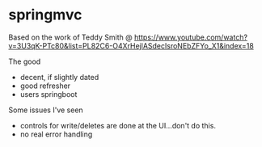 # springmvc

Based on the work of Teddy Smith @ https://www.youtube.com/watch?v=3U3qK-PTc80&list=PL82C6-O4XrHejlASdecIsroNEbZFYo_X1&index=18

The good
- decent, if slightly dated
- good refresher
- users springboot

Some issues I've seen
- controls for write/deletes are done at the UI...don't do this.
- no real error handling
